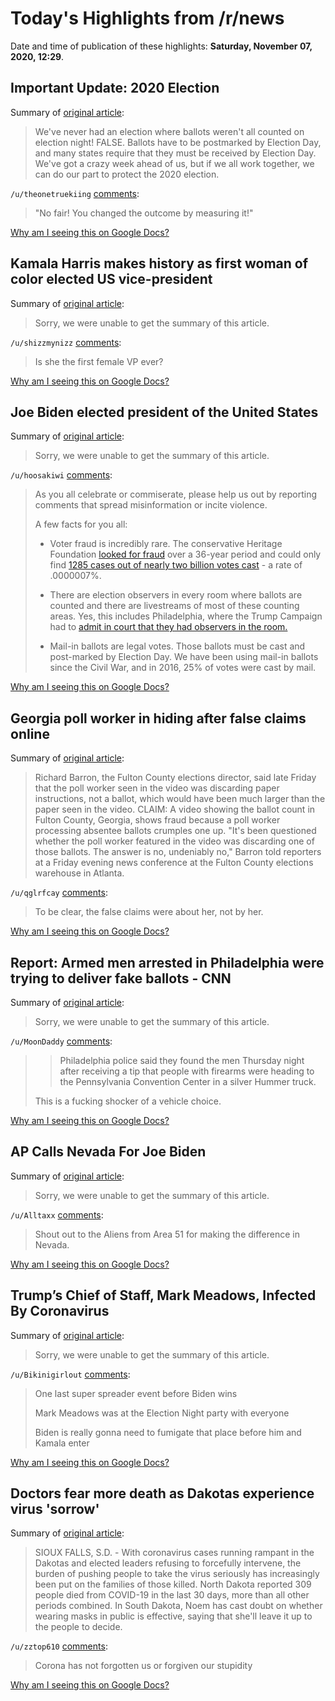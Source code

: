 # Today's Highlights from /r/news

Date and time of publication of these highlights: **Saturday, November 07, 2020, 12:29**.

## Important Update: 2020 Election

Summary of [original article](https://www.reddit.com/r/news/comments/jo065n/important_update_2020_election/):

> We've never had an election where ballots weren't all counted on election night! FALSE. Ballots have to be postmarked by Election Day, and many states require that they must be received by Election Day. We've got a crazy week ahead of us, but if we all work together, we can do our part to protect the 2020 election.

`/u/theonetruekiing` [comments](https://www.reddit.com/r/news/comments/jo065n/important_update_2020_election/):

> "No fair! You changed the outcome by measuring it!"

[Why am I seeing this on Google Docs?](https://docs.google.com/document/d/1Dc6We63vOXIZsc0op-Bt4abqkYjXzOigalQqFxmvvbM/edit?usp=sharing)

## Kamala Harris makes history as first woman of color elected US vice-president

Summary of [original article](https://www.theguardian.com/us-news/2020/nov/07/kamala-harris-first-woman-of-color-us-vice-president):

> Sorry, we were unable to get the summary of this article.

`/u/shizzmynizz` [comments](https://www.reddit.com/r/news/comments/jpu9br/kamala_harris_makes_history_as_first_woman_of/):

> Is she the first female VP ever?

[Why am I seeing this on Google Docs?](https://docs.google.com/document/d/1Dc6We63vOXIZsc0op-Bt4abqkYjXzOigalQqFxmvvbM/edit?usp=sharing)

## Joe Biden elected president of the United States

Summary of [original article](https://apnews.com/article/election-2020-joe-biden-north-america-national-elections-elections-7200c2d4901d8e47f1302954685a737f):

> Sorry, we were unable to get the summary of this article.

`/u/hoosakiwi` [comments](https://www.reddit.com/r/news/comments/jptqj9/joe_biden_elected_president_of_the_united_states/):

> As you all celebrate or commiserate, please help us out by reporting comments that spread misinformation or incite violence.
> 
> A few facts for you all:
> 
> * Voter fraud is incredibly rare. The conservative Heritage Foundation [looked for fraud](https://thehill.com/opinion/civil-rights/494649-the-voter-fraud-fraud) over a 36-year period and could only find [1285 cases out of nearly two billion votes cast](https://www.brookings.edu/blog/fixgov/2020/09/21/voter-fraud-fears-and-mail-worries-grab-headlines-but-the-wait-will-be-the-worry-in-2020/) - a rate of .0000007%.
> 
> * There are election observers in every room where ballots are counted and there are livestreams of most of these counting areas. Yes, this includes Philadelphia, where the Trump Campaign had to [admit in court that they had observers in the room.](https://twitter.com/alanfeuer/status/1324484846857658368)
> 
> * Mail-in ballots are legal votes. Those ballots must be cast and post-marked by Election Day. We have been using mail-in ballots since the Civil War, and in 2016, 25% of votes were cast by mail.

[Why am I seeing this on Google Docs?](https://docs.google.com/document/d/1Dc6We63vOXIZsc0op-Bt4abqkYjXzOigalQqFxmvvbM/edit?usp=sharing)

## Georgia poll worker in hiding after false claims online

Summary of [original article](https://apnews.com/article/election-2020-georgia-media-social-media-elections-aa0f256ec21de96fd5a41da703c4b443):

> Richard Barron, the Fulton County elections director, said late Friday that the poll worker seen in the video was discarding paper instructions, not a ballot, which would have been much larger than the paper seen in the video. CLAIM: A video showing the ballot count in Fulton County, Georgia, shows fraud because a poll worker processing absentee ballots crumples one up. "It's been questioned whether the poll worker featured in the video was discarding one of those ballots. The answer is no, undeniably no," Barron told reporters at a Friday evening news conference at the Fulton County elections warehouse in Atlanta.

`/u/qglrfcay` [comments](https://www.reddit.com/r/news/comments/jpr1p9/georgia_poll_worker_in_hiding_after_false_claims/):

> To be clear, the false claims were about her, not by her.

[Why am I seeing this on Google Docs?](https://docs.google.com/document/d/1Dc6We63vOXIZsc0op-Bt4abqkYjXzOigalQqFxmvvbM/edit?usp=sharing)

## Report: Armed men arrested in Philadelphia were trying to deliver fake ballots - CNN

Summary of [original article](https://www.cnn.com/2020/11/07/us/pennsylvania-convention-center-arrests/index.html):

> Sorry, we were unable to get the summary of this article.

`/u/MoonDaddy` [comments](https://www.reddit.com/r/news/comments/jpnrm9/report_armed_men_arrested_in_philadelphia_were/):

> >Philadelphia police said they found the men Thursday night after receiving a tip that people with firearms were heading to the Pennsylvania Convention Center in a silver Hummer truck.
> 
> This is a fucking shocker of a vehicle choice.

[Why am I seeing this on Google Docs?](https://docs.google.com/document/d/1Dc6We63vOXIZsc0op-Bt4abqkYjXzOigalQqFxmvvbM/edit?usp=sharing)

## AP Calls Nevada For Joe Biden

Summary of [original article](https://www.npr.org/sections/live-updates-2020-election-results/2020/11/07/932481031/ap-calls-nevada-for-joe-biden):

> Sorry, we were unable to get the summary of this article.

`/u/Alltaxx` [comments](https://www.reddit.com/r/news/comments/jpw5k7/ap_calls_nevada_for_joe_biden/):

> Shout out to the Aliens from Area 51 for making the difference in Nevada.

[Why am I seeing this on Google Docs?](https://docs.google.com/document/d/1Dc6We63vOXIZsc0op-Bt4abqkYjXzOigalQqFxmvvbM/edit?usp=sharing)

## Trump’s Chief of Staff, Mark Meadows, Infected By Coronavirus

Summary of [original article](https://www.bloomberg.com/news/articles/2020-11-07/trump-s-chief-of-staff-mark-meadows-infected-by-coronavirus):

> Sorry, we were unable to get the summary of this article.

`/u/Bikinigirlout` [comments](https://www.reddit.com/r/news/comments/jpk965/trumps_chief_of_staff_mark_meadows_infected_by/):

> One last super spreader event before Biden wins
> 
> Mark Meadows was at the Election Night party with everyone
> 
> Biden is really gonna need to fumigate that place before him and Kamala enter

[Why am I seeing this on Google Docs?](https://docs.google.com/document/d/1Dc6We63vOXIZsc0op-Bt4abqkYjXzOigalQqFxmvvbM/edit?usp=sharing)

## Doctors fear more death as Dakotas experience virus 'sorrow'

Summary of [original article](https://apnews.com/article/us-news-virus-outbreak-sioux-falls-south-dakota-north-dakota-bbb7bf37db1fc9f87044a37338e3af91):

> SIOUX FALLS, S.D. - With coronavirus cases running rampant in the Dakotas and elected leaders refusing to forcefully intervene, the burden of pushing people to take the virus seriously has increasingly been put on the families of those killed. North Dakota reported 309 people died from COVID-19 in the last 30 days, more than all other periods combined. In South Dakota, Noem has cast doubt on whether wearing masks in public is effective, saying that she'll leave it up to the people to decide.

`/u/zztop610` [comments](https://www.reddit.com/r/news/comments/jpv5vl/doctors_fear_more_death_as_dakotas_experience/):

> Corona has not forgotten us or forgiven our stupidity

[Why am I seeing this on Google Docs?](https://docs.google.com/document/d/1Dc6We63vOXIZsc0op-Bt4abqkYjXzOigalQqFxmvvbM/edit?usp=sharing)

